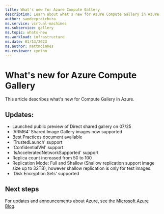 ```yaml
---
title: What's new for Azure Compute Gallery
description: Learn about what's new for Azure Compute Gallery in Azure.
author: sandeepraichura
ms.service: virtual-machines
ms.subservice: gallery
ms.topic: whats-new
ms.workload: infrastructure
ms.date: 01/13/2023
ms.author: mattmcinnes
ms.reviewer: cynthn
---
```


# What's new for Azure Compute Gallery

This article describes what's new for Compute Gallery in Azure.

## Updates:

- Launched public preview of Direct shared gallery on 07/25
- 'ARM64' Shared Image Gallery images now supported
- Best Practices document available
- 'TrustedLaunch' support
- 'ConfidentialVM' support
- 'IsAcceleratedNetworkSupported' support
- Replica count increased from 50 to 100
- Replication Mode: Full and Shallow (Shallow replication support image size up to 32TB), however shallow replication is only for test images.
- 'Disk Encryption Sets' supported

## Next steps

For updates and announcements about Azure, see the [Microsoft Azure Blog](https://azure.microsoft.com/blog/).
